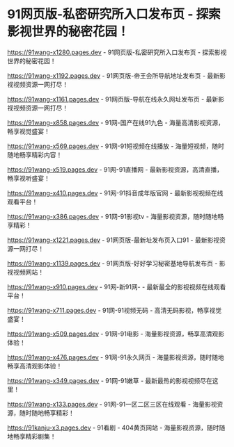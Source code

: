 # 91网页版-私密研究所入口发布页 - 探索影视世界的秘密花园！
https://91wang-x1280.pages.dev - 91网页版-私密研究所入口发布页 - 探索影视世界的秘密花园！

https://91wang-x1192.pages.dev - 91网页版-帝王会所导航地址发布页 - 最新影视视频资源一网打尽！

https://91wang-x1161.pages.dev - 91网页版-导航在线永久网址发布页 - 最新影视视频资源一网打尽！

https://91wang-x858.pages.dev - 91网-国产在线91九色 - 海量高清影视资源，畅享视觉盛宴！

https://91wang-x569.pages.dev - 91网-91短视频在线播放 - 海量短视频，随时随地畅享精彩内容！

https://91wang-x519.pages.dev - 91网-91直播网 - 最新影视资源，高清直播，畅享视听盛宴！

https://91wang-x410.pages.dev - 91网-91抖音成年版官网 - 最新影视视频在线观看平台！

https://91wang-x386.pages.dev - 91网-91影视tv - 海量影视资源，随时随地畅享精彩！

https://91wang-x1221.pages.dev - 91网页版-最新址发布页入口91 - 最新影视资源一网打尽！

https://91wang-x1139.pages.dev - 91网页版-好好学习秘密基地导航发布页 - 影视视频网站！

https://91wang-x910.pages.dev - 91网-新91网- - 最新最全的影视视频在线观看平台！

https://91wang-x711.pages.dev - 91网-91视频无码 - 高清无码影视，畅享视觉盛宴！

https://91wang-x509.pages.dev - 91网-91电影 - 海量影视资源，畅享高清观影体验！

https://91wang-x476.pages.dev - 91网-91永久网页 - 海量影视资源，随时随地畅享高清观影体验！

https://91wang-x349.pages.dev - 91网-91嫩草 - 最新最热的影视视频尽在这里！

https://91wang-x133.pages.dev - 91网-91一区二区三区在线观看 - 海量影视资源，随时随地畅享精彩！

https://91kanju-x3.pages.dev - 91看剧 - 404黄页网站 - 海量影视资源，随时随地畅享精彩剧集！
